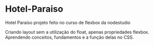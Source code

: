 # Hotel-Paraiso
Hotel Paraíso projeto feito no curso de flexbox da nodestudio

Criando layout sem a utilização do float, apenas propriedades flexbox.
Aprendendo conceitos, fundamentos e a função delas no CSS.
